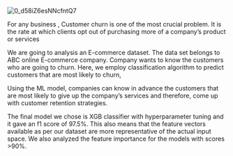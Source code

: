 ![0_d58iZ6esNNcfntQ7](https://user-images.githubusercontent.com/107294232/208307987-9c8590af-b511-41c7-91a9-24d6875a19cb.jpg)


 For any business , Customer churn is one of the most crucial problem. 
 It is the rate at which clients opt out of purchasing more of a company’s product or services

We are going to analysis an E-commerce dataset.
The data set belongs to ABC online E-commerce company. Company wants to know the customers who are going to churn.
Here, we employ classification algorithm to predict customers that are most likely to churn,

 Using the ML model, companies can know in advance the customers that are most likely to give up the company’s services 
 and therefore, come up with customer retention strategies.

The final model we chose is XGB classifier with hyperparameter tuning and it gave an f1 score of 97.5%.
This also means that the feature vectors available as per our dataset  are more representative of the actual input space. 
We also analyzed the feature importance for the models with scores >90%.
